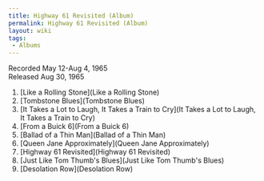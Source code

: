 ```yaml
---
title: Highway 61 Revisited (Album)
permalink: Highway 61 Revisited (Album)
layout: wiki
tags:
 - Albums
---
```


Recorded May 12-Aug 4, 1965  
Released Aug 30, 1965

1.  [Like a Rolling Stone](Like a Rolling Stone)
2.  [Tombstone Blues](Tombstone Blues)
3.  [It Takes a Lot to Laugh, It Takes a Train to
    Cry](It Takes a Lot to Laugh, It Takes a Train to Cry)
4.  [From a Buick 6](From a Buick 6)
5.  [Ballad of a Thin Man](Ballad of a Thin Man)
6.  [Queen Jane Approximately](Queen Jane Approximately)
7.  [Highway 61 Revisited](Highway 61 Revisited)
8.  [Just Like Tom Thumb's
    Blues](Just Like Tom Thumb's Blues)
9.  [Desolation Row](Desolation Row)

